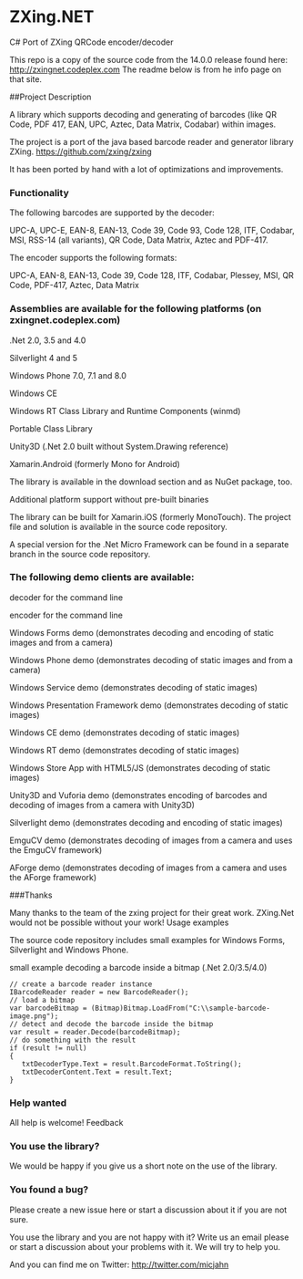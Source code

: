 # ZXing.NET

C# Port of ZXing QRCode encoder/decoder

This repo is a copy of the source code from the 14.0.0 release found here: http://zxingnet.codeplex.com  The readme below is from he info page on that site.

##Project Description

A library which supports decoding and generating of barcodes (like QR Code, PDF 417, EAN, UPC, Aztec, Data Matrix, Codabar) within images.

The project is a port of the java based barcode reader and generator library ZXing.
https://github.com/zxing/zxing

It has been ported by hand with a lot of optimizations and improvements.

### Functionality
The following barcodes are supported by the decoder:

UPC-A, UPC-E, EAN-8, EAN-13, Code 39, Code 93, Code 128, ITF, Codabar, MSI, RSS-14 (all variants), QR Code, Data Matrix, Aztec and PDF-417.

The encoder supports the following formats:

UPC-A, EAN-8, EAN-13, Code 39, Code 128, ITF, Codabar, Plessey, MSI, QR Code, PDF-417, Aztec, Data Matrix

### Assemblies are available for the following platforms (on zxingnet.codeplex.com)

.Net 2.0, 3.5 and 4.0

Silverlight 4 and 5

Windows Phone 7.0, 7.1 and 8.0

Windows CE

Windows RT Class Library and Runtime Components (winmd)

Portable Class Library

Unity3D (.Net 2.0 built without System.Drawing reference)

Xamarin.Android (formerly Mono for Android)

The library is available in the download section and as NuGet package, too.

Additional platform support without pre-built binaries

The library can be built for Xamarin.iOS (formerly MonoTouch). The project file and solution is available in the source code repository.

A special version for the .Net Micro Framework can be found in a separate branch in the source code repository.

### The following demo clients are available:

decoder for the command line

encoder for the command line

Windows Forms demo (demonstrates decoding and encoding of static images and from a camera)

Windows Phone demo (demonstrates decoding of static images and from a camera)

Windows Service demo (demonstrates decoding of static images)

Windows Presentation Framework demo (demonstrates decoding of static images)

Windows CE demo (demonstrates decoding of static images)

Windows RT demo (demonstrates decoding of static images)

Windows Store App with HTML5/JS (demonstrates decoding of static images)

Unity3D and Vuforia demo (demonstrates encoding of barcodes and decoding of images from a camera with Unity3D)

Silverlight demo (demonstrates decoding and encoding of static images)

EmguCV demo (demonstrates decoding of images from a camera and uses the EmguCV framework)

AForge demo (demonstrates decoding of images from a camera and uses the AForge framework)

###Thanks

Many thanks to the team of the zxing project for their great work. ZXing.Net would not be possible without your work!
Usage examples

The source code repository includes small examples for Windows Forms, Silverlight and Windows Phone.

small example decoding a barcode inside a bitmap (.Net 2.0/3.5/4.0)
```
// create a barcode reader instance
IBarcodeReader reader = new BarcodeReader();
// load a bitmap
var barcodeBitmap = (Bitmap)Bitmap.LoadFrom("C:\\sample-barcode-image.png");
// detect and decode the barcode inside the bitmap
var result = reader.Decode(barcodeBitmap);
// do something with the result
if (result != null)
{
   txtDecoderType.Text = result.BarcodeFormat.ToString();
   txtDecoderContent.Text = result.Text;
}
```

### Help wanted

All help is welcome!
Feedback

### You use the library?
We would be happy if you give us a short note on the use of the library.

### You found a bug?
Please create a new issue here or start a discussion about it if you are not sure.

You use the library and you are not happy with it?
Write us an email please or start a discussion about your problems with it. We will try to help you.

And you can find me on Twitter: http://twitter.com/micjahn
